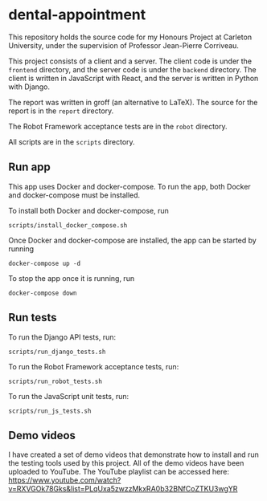 # dental-appointment

This repository holds the source code for my Honours Project at Carleton University,
under the supervision of Professor Jean-Pierre Corriveau.

This project consists of a client and a server. The client code is under the `frontend`
directory, and the server code is under the `backend` directory. The client is written in
JavaScript with React, and the server is written in Python with Django.

The report was written in groff (an alternative to LaTeX). The source for
the report is in the `report` directory.

The Robot Framework acceptance tests are in the `robot` directory.

All scripts are in the `scripts` directory.

## Run app

This app uses Docker and docker-compose. To run the app, both Docker and docker-compose
must be installed.

To install both Docker and docker-compose, run

```
scripts/install_docker_compose.sh
```

Once Docker and docker-compose are installed, the app can be started by running

```
docker-compose up -d
```

To stop the app once it is running, run

```
docker-compose down
```

## Run tests

To run the Django API tests, run:

```
scripts/run_django_tests.sh
```

To run the Robot Framework acceptance tests, run:

```
scripts/run_robot_tests.sh
```

To run the JavaScript unit tests, run:

```
scripts/run_js_tests.sh
```

## Demo videos

I have created a set of demo videos that demonstrate how to install and run the
testing tools used by this project. All of the demo videos have been uploaded
to YouTube. The YouTube playlist can be accessed here:
https://www.youtube.com/watch?v=RXVGOk78Gks&list=PLqUxa5zwzzMkxRA0b32BNfCoZTKU3wgYR
